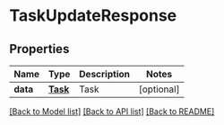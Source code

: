 # TaskUpdateResponse

## Properties
Name | Type | Description | Notes
------------ | ------------- | ------------- | -------------
**data** | [**Task**](Task.md) | Task | [optional] 

[[Back to Model list]](../README.md#documentation-for-models) [[Back to API list]](../README.md#documentation-for-api-endpoints) [[Back to README]](../README.md)


